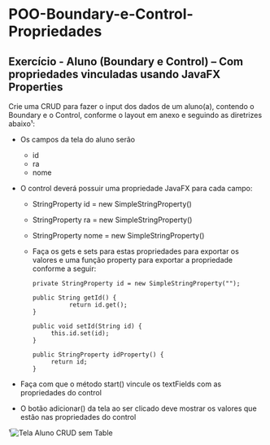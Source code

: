 # POO-Boundary-e-Control-Propriedades

## Exercício - Aluno (Boundary e Control) – Com propriedades vinculadas usando JavaFX Properties


Crie uma CRUD para fazer o input dos dados de um aluno(a), contendo o Boundary e o Control, conforme o layout em anexo e seguindo as diretrizes abaixo¹:

- Os campos da tela do aluno serão 
  - id
  - ra
  - nome

- O control deverá possuir uma propriedade JavaFX para cada campo:
  - StringProperty id = new SimpleStringProperty()
  - StringProperty ra = new SimpleStringProperty()
  - StringProperty nome = new SimpleStringProperty()
  - Faça os gets e sets para estas propriedades para exportar os valores e uma função property para exportar a propriedade conforme a seguir:

        private StringProperty id = new SimpleStringProperty("");
        
        public String getId() {
                  return id.get();
        }

        public void setId(String id) {
             this.id.set(id);
        }

        public StringProperty idProperty() {
             return id;
        }

- Faça com que o método start() vincule os textFields com as propriedades do control
- O botão adicionar() da tela ao ser clicado deve mostrar os valores que estão nas propriedades do control


¹![Tela Aluno CRUD sem Table](https://user-images.githubusercontent.com/54561697/170829054-c3659b12-5489-49c3-9183-78fad5daff41.png)

